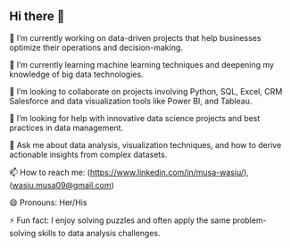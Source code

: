 ## Hi there 👋

<!--
**Oladipupo09/Oladipupo09** is a ✨ _special_ ✨ repository because its `README.md` (this file) appears on your GitHub profile.
-->

🔭 I’m currently working on data-driven projects that help businesses optimize their operations and decision-making.

🌱 I’m currently learning machine learning techniques and deepening my knowledge of big data technologies.

👯 I’m looking to collaborate on projects involving Python, SQL, Excel, CRM Salesforce and data visualization tools like Power BI, and Tableau.

🤔 I’m looking for help with innovative data science projects and best practices in data management.

💬 Ask me about data analysis, visualization techniques, and how to derive actionable insights from complex datasets.

📫 How to reach me: (https://www.linkedin.com/in/musa-wasiu/), (wasiu.musa09@gmail.com)

😄 Pronouns: Her/His

⚡ Fun fact: I enjoy solving puzzles and often apply the same problem-solving skills to data analysis challenges.
